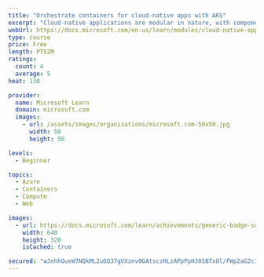 ```yaml
---
title: "Orchestrate containers for cloud-native apps with AKS"
excerpt: "Cloud-native applications are modular in nature, with components separated and self-contained. Components can be encapsulated in containers, such as those created with Docker, or published from an Azure service. Dynamic scaling can then be managed by Kubernetes. We'll learn to decide when Kubernetes is right for our Cloud Native app, and we'll see how to use it as a first building block of our Cloud Native architecture."
webUrl: https://docs.microsoft.com/en-us/learn/modules/cloud-native-apps-orchestrate-containers/
type: course
price: Free
length: PT52M
ratings:
  count: 4
  average: 5
heat: 130

provider:
  name: Microsoft Learn
  domain: microsoft.com
  images:
    - url: /assets/images/organizations/microsoft.com-50x50.jpg
      width: 50
      height: 50

levels:
  - Beginner

topics:
  - Azure
  - Containers
  - Compute
  - Web

images:
  - url: https://docs.microsoft.com/learn/achievements/generic-badge-social.png
    width: 640
    height: 320
    isCached: true

secured: "wJnhhOueW7NQkML2uGQ37gVXznv0GAtsczHLzAPpPpHJ0SBTx8l/FWp2aG2c1b0ZkwZTBXy6oJXREmJptJreGgDxKIf+rfE456HkNOWn2s0XKlOOgBApmJxdmm2P9F/g/tFavpcGslk1htfbvaZci9xwbcIm3yfZq5Ba6YwbLbl6hPDeZhDECkQqQGC0AQ/5E9TDpCES1f81HmNUaKy1pE7cA0mUE9uEM0O9KD+T5xa6oI1+Wuw5BuOu2omTNloXVrFvQ2v9G0jzS4DjNiKuQU7vh1kFYdMvGpnlYVwRPxbyWjFuqqg6AQzV5CjYukO1/9PphBuJiXd4EADUDmRkRU8/jy698mwEYktPCUqEI/TFPsfwvOUUGST9ZKWSvNws6XRWrHFxgUBjtGtLm7ZvL4jV2iNeQak7qcFfH7hlh2k=;WqgunO8rUsQswI5vP8gVZA=="
---
```



